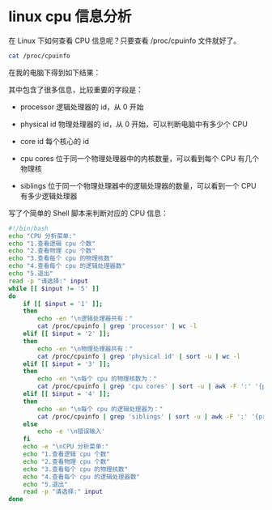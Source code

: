 # linux cpu 信息分析
在 Linux 下如何查看 CPU 信息呢？只要查看 /proc/cpuinfo 文件就好了。

```sh
cat /proc/cpuinfo
```

在我的电脑下得到如下结果：



其中包含了很多信息，比较重要的字段是：

* processor  逻辑处理器的 id，从 0 开始

* physical id 物理处理器的 id，从 0 开始，可以判断电脑中有多少个 CPU

* core id 每个核心的 id

* cpu cores 位于同一个物理处理器中的内核数量，可以看到每个 CPU 有几个物理核

* siblings 位于同一个物理处理器中的逻辑处理器的数量，可以看到一个 CPU 有多少逻辑处理器


写了个简单的 Shell 脚本来判断对应的 CPU 信息：

```sh
#!/bin/bash
echo "CPU 分析菜单:"
echo "1.查看逻辑 cpu 个数"
echo "2.查看物理 cpu 个数"
echo "3.查看每个 cpu 的物理核数"
echo "4.查看每个 cpu 的逻辑处理器数"
echo "5.退出"
read -p "请选择:" input
while [[ $input != '5' ]]
do
    if [[ $input = '1' ]];
    then
        echo -en "\n逻辑处理器共有："
        cat /proc/cpuinfo | grep 'processor' | wc -l
    elif [[ $input = '2' ]];
    then
        echo -en "\n物理处理器共有："
        cat /proc/cpuinfo | grep 'physical id' | sort -u | wc -l
    elif [[ $input = '3' ]];
    then
        echo -en "\n每个 cpu 的物理核数为："
        cat /proc/cpuinfo | grep 'cpu cores' | sort -u | awk -F ':' '{print $2}'
    elif [[ $input = '4' ]];
    then
        echo -en "\n每个 cpu 的逻辑处理器为："
        cat /proc/cpuinfo | grep 'siblings' | sort -u | awk -F ':' '{print $2}'
    else
        echo -e '\n错误输入'
    fi
    echo -e "\nCPU 分析菜单:"
    echo "1.查看逻辑 cpu 个数"
    echo "2.查看物理 cpu 个数"
    echo "3.查看每个 cpu 的物理核数"
    echo "4.查看每个 cpu 的逻辑处理器数"
    echo "5.退出"
    read -p "请选择:" input
done
```